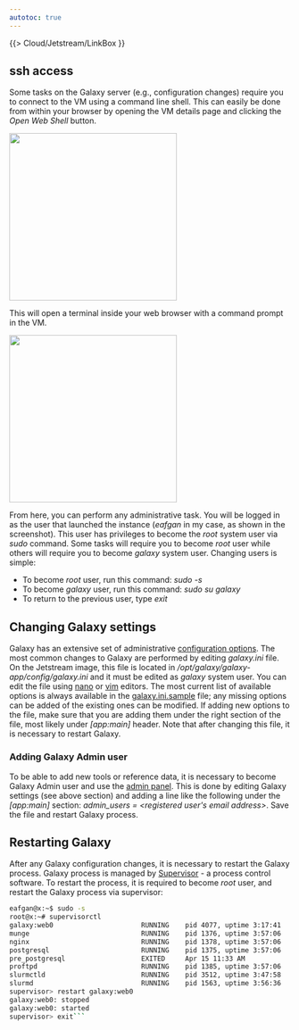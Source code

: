 ```yaml
---
autotoc: true
---
```

{{> Cloud/Jetstream/LinkBox }}

<div class='right'></div>

## ssh access

Some tasks on the Galaxy server (e.g., configuration changes) require you to connect to the VM using a command line shell. This can easily be done from within your browser by opening the VM details page and clicking the *Open Web Shell* button. 

<img src="http://i.imgur.com/xYtIYoR.png" alt="" width=300 />

This will open a terminal inside your web browser with a command prompt in the VM.

<img src="http://i.imgur.com/0avr6go.png" alt="" width=300 />

From here, you can perform any administrative task. You will be logged in as the user that launched the instance (*eafgan* in my case, as shown in the screenshot). This user has privileges to become the *root* system user via *sudo* command. Some tasks will require you to become *root* user while others will require you to become *galaxy* system user. Changing users is simple:

* To become *root* user, run this command: *sudo -s*
* To become *galaxy* user, run this command: *sudo su galaxy*
* To return to the previous user, type *exit*

## Changing Galaxy settings

Galaxy has an extensive set of administrative [configuration options](/src/admin/index.md). The most common changes to Galaxy are performed by editing *galaxy.ini* file. On the Jetstream image, this file is located in */opt/galaxy/galaxy-app/config/galaxy.ini* and it must be edited as *galaxy* system user. You can edit the file using [nano](http://www.howtogeek.com/howto/42980/the-beginners-guide-to-nano-the-linux-command-line-text-editor/) or [vim](https://www.linux.com/learn/vim-101-beginners-guide-vim) editors. The most current list of available options is always available in the [galaxy.ini.sample](https://github.com/galaxyproject/galaxy/blob/dev/config/galaxy.ini.sample) file; any missing options can be added of the existing ones can be modified. If adding new options to the file, make sure that you are adding them under the right section of the file, most likely under *[app:main]* header. Note that after changing this file, it is necessary to restart Galaxy.

### Adding Galaxy Admin user

To be able to add new tools or reference data, it is necessary to become Galaxy Admin user and use the [admin panel](/src/admin/Interface/index.md). This is done by editing Galaxy settings (see above section) and adding a line like the following under the *[app:main]* section: *admin_users = <registered user's email address>*. Save the file and restart Galaxy process.

## Restarting Galaxy

After any Galaxy configuration changes, it is necessary to restart the Galaxy process. Galaxy process is managed by [Supervisor](http://supervisord.org/index.html) - a process control software. To restart the process, it is required to become *root* user, and restart the Galaxy process via supervisor:

```bash
eafgan@x:~$ sudo -s
root@x:~# supervisorctl
galaxy:web0                      RUNNING    pid 4077, uptime 3:17:41
munge                            RUNNING    pid 1376, uptime 3:57:06
nginx                            RUNNING    pid 1378, uptime 3:57:06
postgresql                       RUNNING    pid 1375, uptime 3:57:06
pre_postgresql                   EXITED     Apr 15 11:33 AM
proftpd                          RUNNING    pid 1385, uptime 3:57:06
slurmctld                        RUNNING    pid 3512, uptime 3:47:58
slurmd                           RUNNING    pid 1563, uptime 3:56:36
supervisor> restart galaxy:web0
galaxy:web0: stopped
galaxy:web0: started
supervisor> exit```

